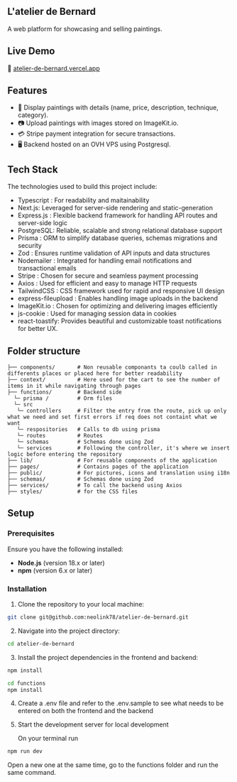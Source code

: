 ## L'atelier de Bernard

A web platform for showcasing and selling paintings.

## Live Demo

🔗 [atelier-de-bernard.vercel.app](atelier-de-bernard.vercel.app)

## Features

- 🎨 Display paintings with details (name, price, description, technique, category).
- 📷 Upload paintings with images stored on ImageKit.io.
- 💳 Stripe payment integration for secure transactions.
- 🖥️ Backend hosted on an OVH VPS using Postgresql.

## Tech Stack

The technologies used to build this project include:

 - Typescript : For readability and maitainability
 - Next.js: Leveraged for server-side rendering and static-generation
 - Express.js : Flexible backend framework for handling API routes and server-side logic
 - PostgreSQL: Reliable, scalable and strong relational database support 
 - Prisma : ORM to simplify database queries, schemas migrations and security
 - Zod : Ensures runtime validation of API inputs and data structures
 - Nodemailer : Integrated for handling email notifications and transactional emails
 - Stripe : Chosen for secure and seamless payment processing
 - Axios : Used for efficient and easy to manage HTTP requests
 - TailwindCSS : CSS framework used for rapid and responsive UI design
 - express-fileupload : Enables handling image uploads in the backend
 - ImageKit.io : Chosen for optimizing and delivering images efficiently 
 - js-cookie : Used for managing session data in cookies
 - react-toastify: Provides beautiful and customizable toast notifications for better UX.
    

## Folder structure

```
├── components/       # Non reusable componants ta coulb called in differents places or placed here for better readability
├── context/          # Here used for the cart to see the number of items in it while navigating through pages
├── functions/        # Backend side
  └─ prisma /         # Orm files
  └─ src             
   └─ controllers     # Filter the entry from the route, pick up only what we need and set first errors if req does not containt what we want
   └─ respositories   # Calls to db using prisma
   └─ routes          # Routes
   └─ schemas         # Schemas done using Zod
   └─ services        # Following the controller, it's where we insert logic before entering the repository
├── lib/              # For reusable components of the application
├── pages/            # Contains pages of the application
├── public/           # For pictures, icons and translation using i18n
├── schemas/          # Schemas done using Zod
├── services/         # To call the backend using Axios
├── styles/           # for the CSS files
```

## Setup

### Prerequisites

Ensure you have the following installed:

- **Node.js** (version 18.x or later)
- **npm** (version 6.x or later)

### Installation

1. Clone the repository to your local machine:

```bash
git clone git@github.com:neolink78/atelier-de-bernard.git
```

2. Navigate into the project directory:

```bash
cd atelier-de-bernard
```

3. Install the project dependencies in the frontend and backend:

```bash
npm install
```

```bash
cd functions
npm install
```

4. Create a .env file and refer to the .env.sample to see what needs to be entered on both the frontend and the backend
   
6. Start the development server for local development
   
   On your terminal run 
```bash
npm run dev
```
Open a new one at the same time, go to the functions folder and run the same command.

